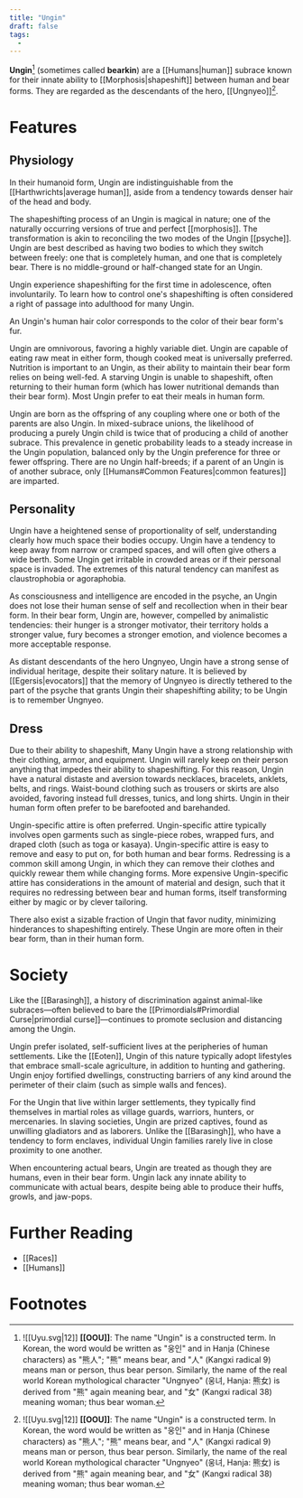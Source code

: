 ```yaml
---
title: "Ungin"
draft: false
tags:
  - 
---
```


**Ungin**[^ung]  (sometimes called **bearkin**) are a [[Humans|human]] subrace known for their innate ability to [[Morphosis|shapeshift]] between human and bear forms. They are regarded as the descendants of the hero, [[Ungnyeo]][^ung].

# Features
## Physiology
In their humanoid form, Ungin are indistinguishable from the [[Harthwrichts|average human]], aside from a tendency towards denser hair of the head and body.

The shapeshifting process of an Ungin is magical in nature; one of the naturally occurring versions of true and perfect [[morphosis]]. The transformation is akin to reconciling the two modes of the Ungin [[psyche]]. Ungin are best described as having two bodies to which they switch between freely: one that is completely human, and one that is completely bear. There is no middle-ground or half-changed state for an Ungin. 

Ungin experience shapeshifting for the first time in adolescence, often involuntarily. To learn how to control one's shapeshifting is often considered a right of passage into adulthood for many Ungin.

An Ungin's human hair color corresponds to the color of their bear form's fur.

Ungin are omnivorous, favoring a highly variable diet. Ungin are capable of eating raw meat in either form, though cooked meat is universally preferred. Nutrition is important to an Ungin, as their ability to maintain their bear form relies on being well-fed. A starving Ungin is unable to shapeshift, often returning to their human form (which has lower nutritional demands than their bear form). Most Ungin prefer to eat their meals in human form.

Ungin are born as the offspring of any coupling where one or both of the parents are also Ungin. In mixed-subrace unions, the likelihood of producing a purely Ungin child is twice that of producing a child of another subrace. This prevalence in genetic probability leads to a steady increase in the Ungin population, balanced only by the Ungin preference for three or fewer offspring. There are no Ungin half-breeds; if a parent of an Ungin is of another subrace, only [[Humans#Common Features|common features]] are imparted.

## Personality
Ungin have a heightened sense of proportionality of self, understanding clearly how much space their bodies occupy. Ungin have a tendency to keep away from narrow or cramped spaces, and will often give others a wide berth. Some Ungin get irritable in crowded areas or if their personal space is invaded. The extremes of this natural tendency can manifest as claustrophobia or agoraphobia.

As consciousness and intelligence are encoded in the psyche, an Ungin does not lose their human sense of self and recollection when in their bear form. In their bear form, Ungin are, however, compelled by animalistic tendencies: their hunger is a stronger motivator, their territory holds a stronger value, fury becomes a stronger emotion, and violence becomes a more acceptable response.

As distant descendants of the hero Ungnyeo, Ungin have a strong sense of individual heritage, despite their solitary nature. It is believed by [[Egersis|evocators]] that the memory of Ungnyeo is directly tethered to the part of the psyche that grants Ungin their shapeshifting ability; to be Ungin is to remember Ungnyeo.

## Dress
Due to their ability to shapeshift, Many Ungin have a strong relationship with their clothing, armor, and equipment. Ungin will rarely keep on their person anything that impedes their ability to shapeshifting. For this reason, Ungin have a natural distaste and aversion towards necklaces, bracelets, anklets, belts, and rings. Waist-bound clothing such as trousers or skirts are also avoided, favoring instead full dresses, tunics, and long shirts. Ungin in their human form often prefer to be barefooted and barehanded. 

Ungin-specific attire is often preferred. Ungin-specific attire typically involves open garments such as single-piece robes, wrapped furs, and draped cloth (such as toga or kasaya). Ungin-specific attire is easy to remove and easy to put on, for both human and bear forms. Redressing is a common skill among Ungin, in which they can remove their clothes and quickly rewear them while changing forms. More expensive Ungin-specific attire has considerations in the amount of material and design, such that it requires no redressing between bear and human forms, itself transforming either by magic or by clever tailoring.

There also exist a sizable fraction of Ungin that favor nudity, minimizing hinderances to shapeshifting entirely. These Ungin are more often in their bear form, than in their human form.

# Society
Like the [[Barasingh]], a history of discrimination against animal-like subraces—often believed to bare the [[Primordials#Primordial Curse|primordial curse]]—continues to promote seclusion and distancing among the Ungin.

Ungin prefer isolated, self-sufficient lives at the peripheries of human settlements. Like the [[Eoten]], Ungin of this nature typically adopt lifestyles that embrace small-scale agriculture, in addition to hunting and gathering. Ungin enjoy fortified dwellings, constructing barriers of any kind around the perimeter of their claim (such as simple walls and fences).

For the Ungin that live within larger settlements, they typically find themselves in martial roles as village guards, warriors, hunters, or mercenaries. In slaving societies, Ungin are prized captives, found as unwilling gladiators and as laborers. Unlike the [[Barasingh]], who have a tendency to form enclaves, individual Ungin families rarely live in close proximity to one another.

When encountering actual bears, Ungin are treated as though they are humans, even in their bear form. Ungin lack any innate ability to communicate with actual bears, despite being able to produce their huffs, growls, and jaw-pops.

# Further Reading
- [[Races]]
- [[Humans]]

# Footnotes
[^ung]: ![[Uyu.svg|12]] **[[OOU]]**: The name "Ungin" is a constructed term. In Korean, the word would be written as "웅인" and in Hanja (Chinese characters) as "熊人"; "熊" means bear, and "人" (Kangxi radical 9) means man or person, thus bear person. Similarly, the name of the real world Korean mythological character "Ungnyeo" (웅녀, Hanja: 熊女) is derived from "熊" again meaning bear, and "女" (Kangxi radical 38) meaning woman; thus bear woman.
